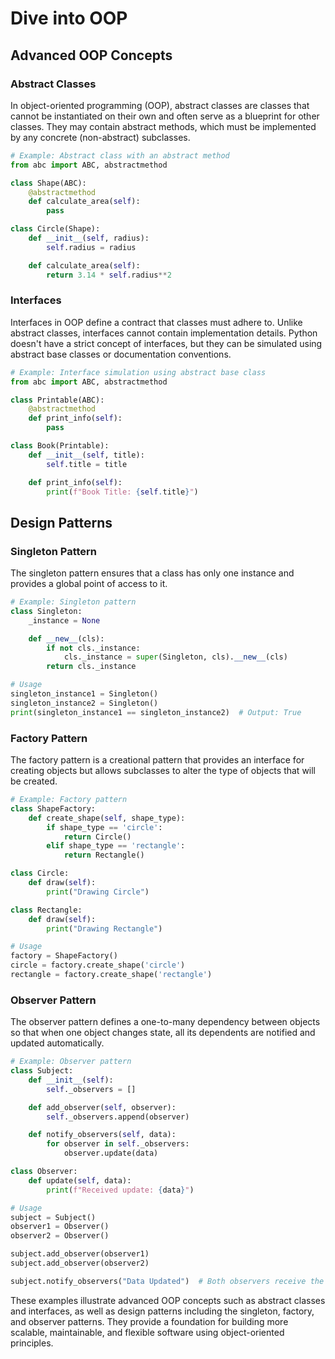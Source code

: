 # Dive into OOP

## Advanced OOP Concepts

### Abstract Classes

In object-oriented programming (OOP), abstract classes are classes that cannot be instantiated on their own and often serve as a blueprint for other classes. They may contain abstract methods, which must be implemented by any concrete (non-abstract) subclasses.

```python
# Example: Abstract class with an abstract method
from abc import ABC, abstractmethod

class Shape(ABC):
    @abstractmethod
    def calculate_area(self):
        pass

class Circle(Shape):
    def __init__(self, radius):
        self.radius = radius

    def calculate_area(self):
        return 3.14 * self.radius**2
```

### Interfaces

Interfaces in OOP define a contract that classes must adhere to. Unlike abstract classes, interfaces cannot contain implementation details. Python doesn't have a strict concept of interfaces, but they can be simulated using abstract base classes or documentation conventions.

```python
# Example: Interface simulation using abstract base class
from abc import ABC, abstractmethod

class Printable(ABC):
    @abstractmethod
    def print_info(self):
        pass

class Book(Printable):
    def __init__(self, title):
        self.title = title

    def print_info(self):
        print(f"Book Title: {self.title}")
```

## Design Patterns

### Singleton Pattern

The singleton pattern ensures that a class has only one instance and provides a global point of access to it.

```python
# Example: Singleton pattern
class Singleton:
    _instance = None

    def __new__(cls):
        if not cls._instance:
            cls._instance = super(Singleton, cls).__new__(cls)
        return cls._instance

# Usage
singleton_instance1 = Singleton()
singleton_instance2 = Singleton()
print(singleton_instance1 == singleton_instance2)  # Output: True
```

### Factory Pattern

The factory pattern is a creational pattern that provides an interface for creating objects but allows subclasses to alter the type of objects that will be created.

```python
# Example: Factory pattern
class ShapeFactory:
    def create_shape(self, shape_type):
        if shape_type == 'circle':
            return Circle()
        elif shape_type == 'rectangle':
            return Rectangle()

class Circle:
    def draw(self):
        print("Drawing Circle")

class Rectangle:
    def draw(self):
        print("Drawing Rectangle")

# Usage
factory = ShapeFactory()
circle = factory.create_shape('circle')
rectangle = factory.create_shape('rectangle')
```

### Observer Pattern

The observer pattern defines a one-to-many dependency between objects so that when one object changes state, all its dependents are notified and updated automatically.

```python
# Example: Observer pattern
class Subject:
    def __init__(self):
        self._observers = []

    def add_observer(self, observer):
        self._observers.append(observer)

    def notify_observers(self, data):
        for observer in self._observers:
            observer.update(data)

class Observer:
    def update(self, data):
        print(f"Received update: {data}")

# Usage
subject = Subject()
observer1 = Observer()
observer2 = Observer()

subject.add_observer(observer1)
subject.add_observer(observer2)

subject.notify_observers("Data Updated")  # Both observers receive the update
```

These examples illustrate advanced OOP concepts such as abstract classes and interfaces, as well as design patterns including the singleton, factory, and observer patterns. They provide a foundation for building more scalable, maintainable, and flexible software using object-oriented principles.